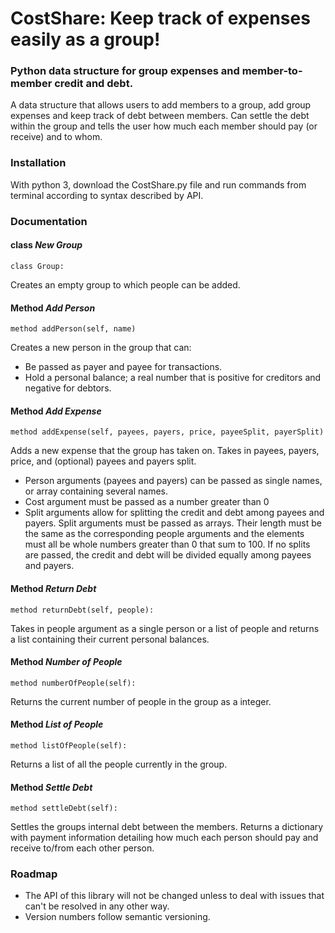 # CostShare: Keep track of expenses easily as a group!

### Python data structure for group expenses and member-to-member credit and debt.

A data structure that allows users to add members to a group, add group expenses and keep track of debt between members.
Can settle the debt within the group and tells the user how much each member should pay (or receive) and to whom.

### Installation

With python 3, download the CostShare.py file and run commands from terminal according to syntax described by API.

### Documentation

#### class _New Group_
    class Group:

Creates an empty group to which people can be added.  

#### Method _Add Person_
    method addPerson(self, name)
Creates a new person in the group that can:
- Be passed as payer and payee for transactions.
- Hold a personal balance; a real number that is positive for creditors and negative for debtors. 

#### Method _Add Expense_
    method addExpense(self, payees, payers, price, payeeSplit, payerSplit)
Adds a new expense that the group has taken on. Takes in payees, payers, price, and (optional) payees and payers split.

- Person arguments (payees and payers) can be passed as single names, or array containing several names.
- Cost argument must be passed as a number greater than 0
- Split arguments allow for splitting the credit and debt among payees and payers. Split arguments must be passed as arrays. Their
                    length must be the same as the corresponding people arguments and the elements must all be whole numbers greater than 0 that
                    sum to 100. If no splits are passed, the credit and debt will be divided equally among payees and payers. 

#### Method _Return Debt_
    method returnDebt(self, people):

Takes in people argument as a single person or a list of people and returns a list containing their current personal balances. 

#### Method _Number of People_
    method numberOfPeople(self):

Returns the current number of people in the group as a integer.

#### Method _List of People_
    method listOfPeople(self):

Returns a list of all the people currently in the group. 

#### Method _Settle Debt_
    method settleDebt(self):

Settles the groups internal debt between the members. Returns a dictionary with payment information detailing
how much each person should pay and receive to/from each other person. 


### Roadmap

- The API of this library will not be changed unless to deal with issues that can't be resolved in any other way. 
- Version numbers follow semantic versioning. 
